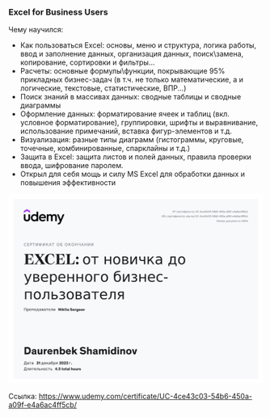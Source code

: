 ### Excel for Business Users

Чему научился:

- Как пользоваться Excel: основы, меню и структура, логика работы, ввод и заполнение данных, организация данных, поиск\замена, копирование, сортировки и фильтры...
- Расчеты: основные формулы\функции, покрывающие 95% прикладных бизнес-задач (в т.ч. не только математические, а и логические, текстовые, статистические, ВПР...)
- Поиск знаний в массивах данных: сводные таблицы и сводные диаграммы
- Оформление данных: форматирование ячеек и таблиц (вкл. условное форматирование), группировки, шрифты и выравнивание, использование примечаний, вставка фигур-элементов и т.д.
- Визуализация: разные типы диаграмм (гистограммы, круговые, точечные, комбинированные, спарклайны и т.д.)
- Защита в Excel: защита листов и полей данных, правила проверки ввода, шифрование паролем.
- Открыл для себя мощь и силу MS Excel для обработки данных и повышения эффективности

![Сертификат](./Certificate/Certificate%20-%20Excel.jpg)

Ссылка: https://www.udemy.com/certificate/UC-4ce43c03-54b6-450a-a09f-e4a6ac4ff5cb/
